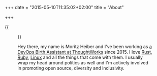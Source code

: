 +++
date = "2015-05-10T11:35:02+02:00"
title = "About"

+++

{{<figure src="/images/new_press_cropped.jpg">}}

Hey there, my name is Moritz Heiber and I've been working as [a DevOps Birth Assistant at ThoughtWorks](https://www.thoughtworks.com/profiles/moritz-heiber) since 2015. I love [Rust](https://www.rust-lang.org), [Ruby](https://www.ruby-lang.org), [Linux](https://linux.org) and all the things that come with them. I usually wrap my head around politics as well and I'm actively involved in promoting open source, diversity and inclusivity.
